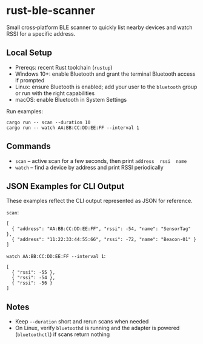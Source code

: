 ﻿# rust-ble-scanner

Small cross‑platform BLE scanner to quickly list nearby devices and watch RSSI for a specific address.

## Local Setup
- Prereqs: recent Rust toolchain (`rustup`)
- Windows 10+: enable Bluetooth and grant the terminal Bluetooth access if prompted
- Linux: ensure Bluetooth is enabled; add your user to the `bluetooth` group or run with the right capabilities
- macOS: enable Bluetooth in System Settings

Run examples:
```
cargo run -- scan --duration 10
cargo run -- watch AA:BB:CC:DD:EE:FF --interval 1
```

## Commands
- `scan` – active scan for a few seconds, then print `address  rssi  name`
- `watch` – find a device by address and print RSSI periodically

## JSON Examples for CLI Output
These examples reflect the CLI output represented as JSON for reference.

`scan`:
```
[
  { "address": "AA:BB:CC:DD:EE:FF", "rssi": -54, "name": "SensorTag" },
  { "address": "11:22:33:44:55:66", "rssi": -72, "name": "Beacon-01" }
]
```

`watch AA:BB:CC:DD:EE:FF --interval 1`:
```
[
  { "rssi": -55 },
  { "rssi": -54 },
  { "rssi": -56 }
]
```

## Notes
- Keep `--duration` short and rerun scans when needed
- On Linux, verify `bluetoothd` is running and the adapter is powered (`bluetoothctl`) if scans return nothing
